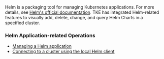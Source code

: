 Helm is a packaging tool for managing Kubernetes applications. For more details, see [Helm's official documentation](https://helm.sh/).
TKE has integrated Helm-related features to visually add, delete, change, and query Helm Charts in a specified cluster.

### Helm Application-related Operations

- [Managing a Helm application](https://intl.cloud.tencent.com/document/product/457/30683)
- [Connecting to a cluster using the local Helm client](https://intl.cloud.tencent.com/document/product/457/30684)
